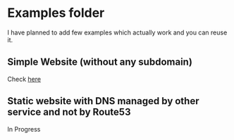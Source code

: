 # Examples folder

I have planned to add few examples which actually work and you can reuse it.

## Simple Website (without any subdomain)

Check [here](simple/README.md)

## Static website with DNS managed by other service and not by Route53

In Progress